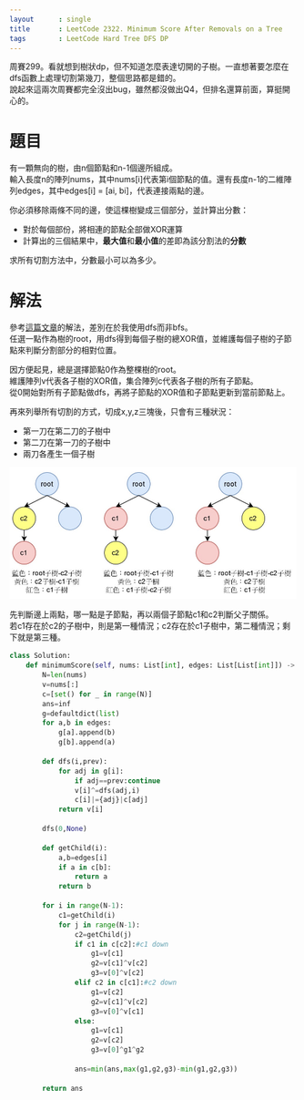 ```yaml
--- 
layout      : single
title       : LeetCode 2322. Minimum Score After Removals on a Tree
tags        : LeetCode Hard Tree DFS DP
---
```

周賽299。看就想到樹狀dp，但不知道怎麼表達切開的子樹。一直想著要怎麼在dfs函數上處理切割第幾刀，整個思路都是錯的。  
說起來這兩次周賽都完全沒出bug，雖然都沒做出Q4，但排名還算前面，算挺開心的。  

# 題目
有一顆無向的樹，由n個節點和n-1個邊所組成。  
輸入長度n的陣列nums，其中nums[i]代表第i個節點的值。還有長度n-1的二維陣列edges，其中edges[i] = [ai, bi]，代表連接兩點的邊。  

你必須移除兩條不同的邊，使這棵樹變成三個部分，並計算出分數：  
- 對於每個部份，將相連的節點全部做XOR運算  
- 計算出的三個結果中，**最大值**和**最小值**的差即為該分割法的**分數**  

求所有切割方法中，分數最小可以為多少。  

# 解法
參考[這篇文章](https://leetcode.com/problems/minimum-score-after-removals-on-a-tree/discuss/2198665/Python-3-Explanation-with-pictures)的解法，差別在於我使用dfs而非bfs。  
任選一點作為樹的root，用dfs得到每個子樹的總XOR值，並維護每個子樹的子節點來判斷分割部分的相對位置。  

因方便起見，總是選擇節點0作為整棵樹的root。  
維護陣列v代表各子樹的XOR值，集合陣列c代表各子樹的所有子節點。  
從0開始對所有子節點做dfs，再將子節點的XOR值和子節點更新到當前節點上。  

再來列舉所有切割的方式，切成x,y,z三塊後，只會有三種狀況：  
- 第一刀在第二刀的子樹中  
- 第二刀在第一刀的子樹中  
- 兩刀各產生一個子樹  

![示意圖](/assets/img/2322-1.jpg)

先判斷邊上兩點，哪一點是子節點，再以兩個子節點c1和c2判斷父子關係。  
若c1存在於c2的子樹中，則是第一種情況；c2存在於c1子樹中，第二種情況；剩下就是第三種。  

```python
class Solution:
    def minimumScore(self, nums: List[int], edges: List[List[int]]) -> int:
        N=len(nums)
        v=nums[:]
        c=[set() for _ in range(N)]
        ans=inf
        g=defaultdict(list)
        for a,b in edges:
            g[a].append(b)
            g[b].append(a)
            
        def dfs(i,prev):
            for adj in g[i]:
                if adj==prev:continue
                v[i]^=dfs(adj,i)
                c[i]|={adj}|c[adj]
            return v[i]
        
        dfs(0,None)
        
        def getChild(i):
            a,b=edges[i]
            if a in c[b]:
                return a
            return b
       
        for i in range(N-1):
            c1=getChild(i)
            for j in range(N-1):
                c2=getChild(j)
                if c1 in c[c2]:#c1 down
                    g1=v[c1]
                    g2=v[c1]^v[c2]
                    g3=v[0]^v[c2]
                elif c2 in c[c1]:#c2 down
                    g1=v[c2]
                    g2=v[c1]^v[c2]
                    g3=v[0]^v[c1]
                else:
                    g1=v[c1]
                    g2=v[c2]
                    g3=v[0]^g1^g2
                    
                ans=min(ans,max(g1,g2,g3)-min(g1,g2,g3))
            
        return ans
```
